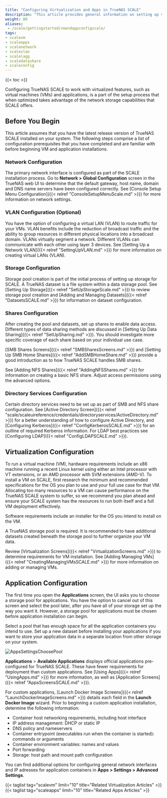 ```yaml
---
title: "Configuring Virtualization and Apps in TrueNAS SCALE"
description: "This article provides general information on setting up virtual machines and applications on TrueNAS SCALE."
weight: 80
aliases: 
 - /scale/gettingstarted/vmandappconfigscale/
tags:
- scalevm
- scaleapps
- scalenetwork
- scalevlan
- scalelagg
- scaledatashare
- scaleconfig
---
```


{{< toc >}}

Configuring TrueNAS SCALE to work with virtualized features, such as virtual machines (VMs) and applications, is a part of the setup process that when optimized takes advantage of the network storage capabilities that SCALE offers. 

## Before You Begin

This article assumes that you have the latest release version of TrueNAS SCALE installed on your system. The following steps comprise a list of configuration prerequisites that you have completed and are familiar with before beginning VM and application installations.

### Network Configuration

The primary network interface is configured as part of the SCALE installation process. Go to **Network > Global Configuration** screen in the TrueNAS web UI to determine that the default gateway, host name, domain and DNS name servers have been configured correctly. See [Console Setup Menu Configuration]({{< relref "ConsoleSetupMenuScale.md" >}}) for more information on network settings.

### VLAN Configuration (Optional) 

You have the option of configuring a virtual LAN (VLAN) to route traffic for your VMs. VLAN benefits include the reduction of broadcast traffic and the ability to group resources in different physical locations into a broadcast domain. VLANs virtually segment a network. Different VLANs can communicate with each other using layer 3 devices. See [Setting Up a Network VLAN]({{< relref "SettingUpVLAN.md" >}}) for more information on creating virtual LANs (VLAN).

### Storage Configuration

Storage pool creation is part of the initial process of setting up storage for SCALE. A TrueNAS dataset is a file system within a data storage pool. See [Setting Up Storage]({{< relref "SetUpStorageScale.md" >}}) to review storage pool creation and [Adding and Managing Datasets]({{< relref "DatasetsSCALE.md" >}}) for information on dataset configuration. 

### Shares Configuration

After creating the pool and datasets, set up shares to enable data access. Different types of data sharing methods are discussed in 
[Setting Up Data Sharing]({{< relref "SetUpSharing.md" >}}). You should investigate more specific coverage of each share based on your individual use case. 

[SMB Shares Screens]({{< relref "SMBSharesScreens.md" >}}) and [Setting Up SMB Home Shares]({{< relref "AddSMBHomeShare.md" >}}) provide a good introduction as to how TrueNAS SCALE handles SMB shares. 

See [Adding NFS Shares]({{< relref "AddingNFSShares.md" >}}) for information on creating a basic NFS share. Adjust access permissions using the advanced options. 

### Directory Services Configuration

Certain directory services need to be set up as part of SMB and NFS share configuration. See [Active Directory Screen]({{< relref "scale/scaleuireference/credentials/directoryservices/ActiveDirectory.md" >}}) for a better understanding of how to configure Active Directory, and [Configuring Kerberos]({{< relref "ConfigKerberosSCALE.md" >}}) for an outline of required Kerberos information. For LDAP best practices see [Configuring LDAP]({{< relref "ConfigLDAPSCALE.md" >}}).

## Virtualization Configuration

To run a virtual machine (VM), hardware requirements include an x86 machine running a recent Linux kernel using either an Intel processor with VT extensions, or an AMD processor with SVM extensions (AMD-V). To install a VM on SCALE, first research the minimum and recommended specifications for the OS you plan to use and your full use case for that VM. Allocating too many resources to a VM can cause performance on the TrueNAS SCALE system to suffer, so we recommend you plan ahead and ensure your SCALE system has the resources to run both itself and a full VM deployment effectively.

Software requirements include an installer for the OS you intend to install on the VM.

A TrueNAS storage pool is required. It is recommended to have additional datasets created beneath the storage pool to further organize your VM data.

Review [Virtualization Screens]({{< relref "VirtualizationScreens.md" >}}) to determine requirements for VM installation. See [Adding Managing VMs]({{< relref "CreatingManagingVMsSCALE.md" >}}) for more information on adding or managing VMs.

## Application Configuration

The first time you open the **Applications** screen, the UI asks you to choose a storage pool for applications. You have the option to cancel out of this screen and select the pool later, after you have all of your storage set up the way you want it. However, a storage pool for applications must be chosen before application installation can begin.

Select a pool that has enough space for all the application containers you intend to use. Set up a new dataset before installing your applications if you want to store your application data in a separate location from other storage on your system.

![AppsSettingsChoosePool](/images/SCALE/22.02/AppsSettingsChoosePool.png "Choosing a Pool for Apps")

**Applications** > **Available Applications** displays official applications pre-configured for TrueNAS SCALE. These have fewer requirements for deployment than custom applications. See [Using Apps]({{< relref "UsingApps.md" >}}) for more information, as well as [Application Screens]({{< relref "AppsScreensSCALE.md" >}}).

For custom applications, [Launch Docker Image Screens]({{< relref "LaunchDockerImageScreens.md" >}}) details each field in the **Launch Docker Image** wizard. Prior to beginning a custom application installation, determine the following information:

* Container host networking requirements, including host interface
* IP address management: DHCP or static IP
* DNS policy and nameservers
* Container entrypoint (executables run when the container is started): commands or arguments
* Container environment variables: names and values
* Port forwarding
* Storage: host path and mount path configuration

You can find additional options for configuring general network interfaces and IP adresses for application containers in **Apps > Settings > Advanced Settings**.

{{< taglist tag="scalevm" limit="10" title="Related Virtualization Articles" >}}
{{< taglist tag="scaleapps" limit="10" title="Related Apps Articles" >}}
